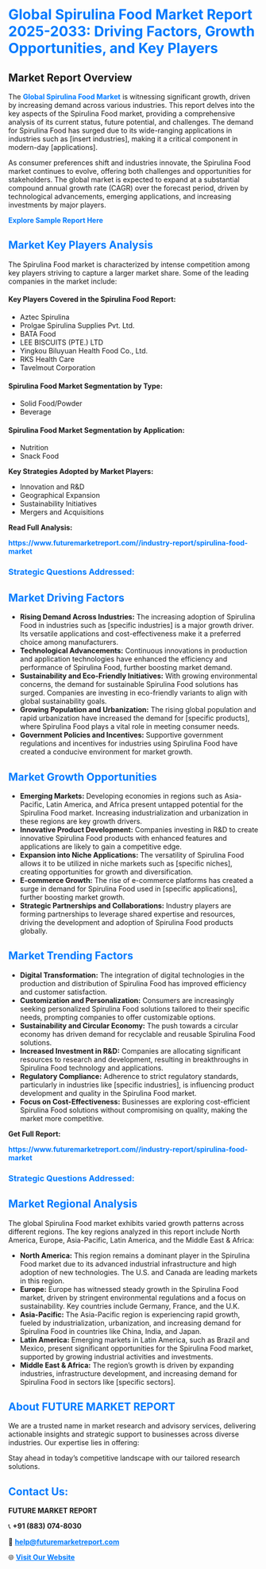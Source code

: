 <h1 style="color: #007BFF;">Global Spirulina Food Market Report 2025-2033: Driving Factors, Growth Opportunities, and Key Players</h1>

<section id="overview">
<h2>Market Report Overview</h2>
<p>The <a href="https://www.futuremarketreport.com//industry-report/spirulina-food-market" style="color: #007BFF; text-decoration: none;"><strong>Global Spirulina Food Market</strong></a> is witnessing significant growth, driven by increasing demand across various industries. This report delves into the key aspects of the Spirulina Food market, providing a comprehensive analysis of its current status, future potential, and challenges. The demand for Spirulina Food has surged due to its wide-ranging applications in industries such as [insert industries], making it a critical component in modern-day [applications].</p>
<p>As consumer preferences shift and industries innovate, the Spirulina Food market continues to evolve, offering both challenges and opportunities for stakeholders. The global market is expected to expand at a substantial compound annual growth rate (CAGR) over the forecast period, driven by technological advancements, emerging applications, and increasing investments by major players.</p>
</section>

<section id="overview">
<p><a href="https://www.futuremarketreport.com//request-sample/reportId=50277" style="color: #007BFF; text-decoration: none;"><strong>Explore Sample Report Here</strong></a></p>
</section>

<section id="key-players">
<h2 style="color: #007BFF;">Market Key Players Analysis</h2>
<p>The Spirulina Food market is characterized by intense competition among key players striving to capture a larger market share. Some of the leading companies in the market include:</p>
<h4>Key Players Covered in the Spirulina Food Report:</h4>
<ul><li>Aztec Spirulina</li><li>Prolgae Spirulina Supplies Pvt. Ltd.</li><li>BATA Food</li><li>LEE BISCUITS (PTE.) LTD</li><li>Yingkou Biluyuan Health Food Co., Ltd.</li><li>RKS Health Care</li><li>Tavelmout Corporation</li></ul>
<h4>Spirulina Food Market Segmentation by Type:</h4>
<ul><li>Solid Food/Powder</li><li>Beverage</li></ul>

<h4>Spirulina Food Market Segmentation by Application:</h4>
<ul><li>Nutrition</li><li>Snack Food</li></ul>
<p><strong>Key Strategies Adopted by Market Players:</strong></p>
<ul>
<li>Innovation and R&D</li>
<li>Geographical Expansion</li>
<li>Sustainability Initiatives</li>
<li>Mergers and Acquisitions</li>
</ul>
</section>

<section>
<p><strong>Read Full Analysis: </strong></p><a href="https://www.futuremarketreport.com//industry-report/spirulina-food-market" style="color: #007BFF; text-decoration: none;"><strong>https://www.futuremarketreport.com//industry-report/spirulina-food-market</strong></a>
<h3 style="color: #007BFF;">Strategic Questions Addressed:</h3>
</section>

<section id="driving-factors">
<h2 style="color: #007BFF;">Market Driving Factors</h2>
<ul>
<li><strong>Rising Demand Across Industries:</strong> The increasing adoption of Spirulina Food in industries such as [specific industries] is a major growth driver. Its versatile applications and cost-effectiveness make it a preferred choice among manufacturers.</li>
<li><strong>Technological Advancements:</strong> Continuous innovations in production and application technologies have enhanced the efficiency and performance of Spirulina Food, further boosting market demand.</li>
<li><strong>Sustainability and Eco-Friendly Initiatives:</strong> With growing environmental concerns, the demand for sustainable Spirulina Food solutions has surged. Companies are investing in eco-friendly variants to align with global sustainability goals.</li>
<li><strong>Growing Population and Urbanization:</strong> The rising global population and rapid urbanization have increased the demand for [specific products], where Spirulina Food plays a vital role in meeting consumer needs.</li>
<li><strong>Government Policies and Incentives:</strong> Supportive government regulations and incentives for industries using Spirulina Food have created a conducive environment for market growth.</li>
</ul>
</section>

<section id="growth-opportunities">
<h2 style="color: #007BFF;">Market Growth Opportunities</h2>
<ul>
<li><strong>Emerging Markets:</strong> Developing economies in regions such as Asia-Pacific, Latin America, and Africa present untapped potential for the Spirulina Food market. Increasing industrialization and urbanization in these regions are key growth drivers.</li>
<li><strong>Innovative Product Development:</strong> Companies investing in R&D to create innovative Spirulina Food products with enhanced features and applications are likely to gain a competitive edge.</li>
<li><strong>Expansion into Niche Applications:</strong> The versatility of Spirulina Food allows it to be utilized in niche markets such as [specific niches], creating opportunities for growth and diversification.</li>
<li><strong>E-commerce Growth:</strong> The rise of e-commerce platforms has created a surge in demand for Spirulina Food used in [specific applications], further boosting market growth.</li>
<li><strong>Strategic Partnerships and Collaborations:</strong> Industry players are forming partnerships to leverage shared expertise and resources, driving the development and adoption of Spirulina Food products globally.</li>
</ul>
</section>

<section id="trending-factors">
<h2 style="color: #007BFF;">Market Trending Factors</h2>
<ul>
<li><strong>Digital Transformation:</strong> The integration of digital technologies in the production and distribution of Spirulina Food has improved efficiency and customer satisfaction.</li>
<li><strong>Customization and Personalization:</strong> Consumers are increasingly seeking personalized Spirulina Food solutions tailored to their specific needs, prompting companies to offer customizable options.</li>
<li><strong>Sustainability and Circular Economy:</strong> The push towards a circular economy has driven demand for recyclable and reusable Spirulina Food solutions.</li>
<li><strong>Increased Investment in R&D:</strong> Companies are allocating significant resources to research and development, resulting in breakthroughs in Spirulina Food technology and applications.</li>
<li><strong>Regulatory Compliance:</strong> Adherence to strict regulatory standards, particularly in industries like [specific industries], is influencing product development and quality in the Spirulina Food market.</li>
<li><strong>Focus on Cost-Effectiveness:</strong> Businesses are exploring cost-efficient Spirulina Food solutions without compromising on quality, making the market more competitive.</li>
</ul>
</section>

<section>
<p><strong>Get Full Report: </strong></p><a href="https://www.futuremarketreport.com//industry-report/spirulina-food-market" style="color: #007BFF; text-decoration: none;"><strong>https://www.futuremarketreport.com//industry-report/spirulina-food-market</strong></a>
<h3 style="color: #007BFF;">Strategic Questions Addressed:</h3>
</section>


<section id="regional-analysis">
<h2 style="color: #007BFF;">Market Regional Analysis</h2>
<p>The global Spirulina Food market exhibits varied growth patterns across different regions. The key regions analyzed in this report include North America, Europe, Asia-Pacific, Latin America, and the Middle East & Africa:</p>
<ul>
<li><strong>North America:</strong> This region remains a dominant player in the Spirulina Food market due to its advanced industrial infrastructure and high adoption of new technologies. The U.S. and Canada are leading markets in this region.</li>
<li><strong>Europe:</strong> Europe has witnessed steady growth in the Spirulina Food market, driven by stringent environmental regulations and a focus on sustainability. Key countries include Germany, France, and the U.K.</li>
<li><strong>Asia-Pacific:</strong> The Asia-Pacific region is experiencing rapid growth, fueled by industrialization, urbanization, and increasing demand for Spirulina Food in countries like China, India, and Japan.</li>
<li><strong>Latin America:</strong> Emerging markets in Latin America, such as Brazil and Mexico, present significant opportunities for the Spirulina Food market, supported by growing industrial activities and investments.</li>
<li><strong>Middle East & Africa:</strong> The region’s growth is driven by expanding industries, infrastructure development, and increasing demand for Spirulina Food in sectors like [specific sectors].</li>
</ul>
</section>

<footer>
<h2 style="color: #007BFF;">About FUTURE MARKET REPORT</h2>
<p>We are a trusted name in market research and advisory services, delivering actionable insights and strategic support to businesses across diverse industries. Our expertise lies in offering:</p>

<p>Stay ahead in today’s competitive landscape with our tailored research solutions.</p>

<h2 style="color: #007BFF;">Contact Us:</h2>
<p><strong>FUTURE MARKET REPORT</strong></p>
<p>📞 <strong>+91 (883) 074-8030</strong></p>
<p>📧 <strong><a href="mailto:help@futuremarketreport.com" style="color: #007BFF;">help@futuremarketreport.com</a></strong></p>
<p>🌐 <strong><a href="https://www.futuremarketreport.com/" style="color: #007BFF;">Visit Our Website</a></strong></p>
</footer>